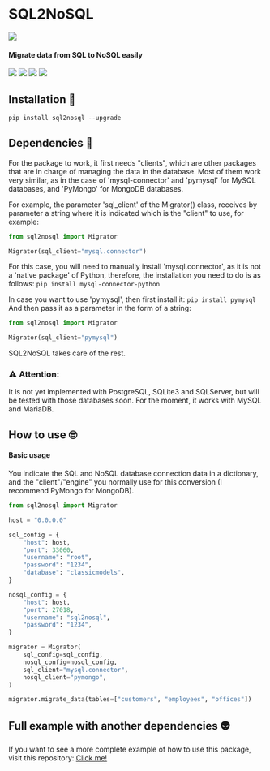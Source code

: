 # SQL2NoSQL 

![](https://i.ibb.co/yP64MvT/logo-small.png)
####  Migrate data from SQL to NoSQL easily
![](https://img.shields.io/badge/python-%203.6%20|%203.7%20|%203.8%20|%203.9%20-blue)
![](https://img.shields.io/badge/black-v21.6b0-blue)
![](https://img.shields.io/github/downloads/facundopadilla/sql2nosql/total?style=plastic)
![](https://img.shields.io/pypi/v/sql2nosql)


## Installation 💯
```python
pip install sql2nosql --upgrade
```

## Dependencies 📢

For the package to work, it first needs "clients", which are other packages that are in charge of managing the data in the database. Most of them work very similar, as in the case of 'mysql-connector' and 'pymysql' for MySQL databases, and 'PyMongo' for MongoDB databases.

For example, the parameter 'sql_client' of the Migrator() class, receives by parameter a string where it is indicated which is the "client" to use, for example:
```python
from sql2nosql import Migrator

Migrator(sql_client="mysql.connector")
```
For this case, you will need to manually install 'mysql.connector', as it is not a 'native package' of Python, therefore, the installation you need to do is as follows: `pip install mysql-connector-python`

In case you want to use 'pymysql', then first install it: `pip install pymysql`
And then pass it as a parameter in the form of a string:

```python
from sql2nosql import Migrator

Migrator(sql_client="pymysql")
```

SQL2NoSQL takes care of the rest.

### ⚠️ Attention:

It is not yet implemented with PostgreSQL, SQLite3 and SQLServer, but will be tested with those databases soon. For the moment, it works with MySQL and MariaDB.

## How to use 🤓
#### Basic usage
You indicate the SQL and NoSQL database connection data in a dictionary, and the "client"/"engine" you normally use for this conversion (I recommend PyMongo for MongoDB).
```python
from sql2nosql import Migrator

host = "0.0.0.0"

sql_config = {
    "host": host,
    "port": 33060,
    "username": "root",
    "password": "1234",
    "database": "classicmodels",
}

nosql_config = {
    "host": host,
    "port": 27018,
    "username": "sql2nosql",
    "password": "1234",
}

migrator = Migrator(
    sql_config=sql_config,
    nosql_config=nosql_config,
    sql_client="mysql.connector",
    nosql_client="pymongo",
)

migrator.migrate_data(tables=["customers", "employees", "offices"])

```
## Full example with another dependencies 👽

If you want to see a more complete example of how to use this package, visit this repository: [Click me!](https://github.com/facundopadilla/sql2nosql-example "Click me!")
